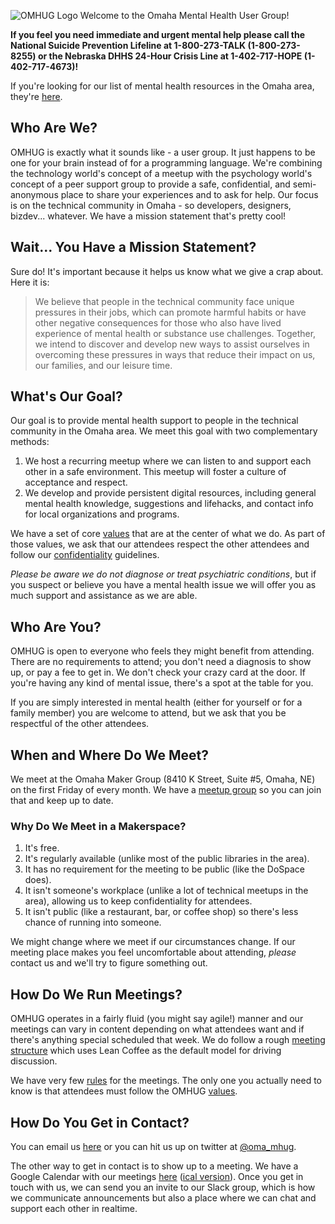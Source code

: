 ![OMHUG Logo](http://omhug.github.io/omhug_logo.jpg)
Welcome to the Omaha Mental Health User Group!

**If you feel you need immediate and urgent mental help please call the National Suicide Prevention Lifeline at 1-800-273-TALK (1-800-273-8255) or the Nebraska DHHS 24-Hour Crisis Line at 1-402-717-HOPE (1-402-717-4673)!**

If you're looking for our list of mental health resources in the Omaha area, they're [here](http://omhug.github.io/resources.html).

## Who Are We?
OMHUG is exactly what it sounds like - a user group. It just happens to be one for your brain instead of for a programming language. We're combining the technology world's concept of a meetup with the psychology world's concept of a peer support group to provide a safe, confidential, and semi-anonymous place to share your experiences and to ask for help. Our focus is on the technical community in Omaha - so developers, designers, bizdev... whatever. We have a mission statement that's pretty cool!

## Wait... You Have a Mission Statement?
Sure do! It's important because it helps us know what we give a crap about. Here it is:  
> We believe that people in the technical community face unique pressures in their jobs, which can promote harmful habits or have other negative consequences for those who also have lived experience of mental health or substance use challenges. Together, we intend to discover and develop new ways to assist ourselves in overcoming these pressures in ways that reduce their impact on us, our families, and our leisure time. 

## What's Our Goal?
Our goal is to provide mental health support to people in the technical community in the Omaha area. We meet this goal with two complementary methods:
1. We host a recurring meetup where we can listen to and support each other in a safe environment. This meetup will foster a culture of acceptance and respect.  
1. We develop and provide persistent digital resources, including general mental health knowledge, suggestions and lifehacks, and contact info for local organizations and programs.  

We have a set of core [values](http://omhug.github.io/values.html) that are at the center of what we do. As part of those values, we ask that our attendees respect the other attendees and follow our [confidentiality](http://omhug.github.io/confidentiality.html) guidelines. 

*Please be aware we do not diagnose or treat psychiatric conditions*, but if you suspect or believe you have a mental health issue we will offer you as much support and assistance as we are able.

## Who Are You?
OMHUG is open to everyone who feels they might benefit from attending. There are no requirements to attend; you don't need a diagnosis to show up, or pay a fee to get in. We don't check your crazy card at the door. If you're having any kind of mental issue, there's a spot at the table for you.

If you are simply interested in mental health (either for yourself or for a family member) you are welcome to attend, but we ask that you be respectful of the other attendees.

## When and Where Do We Meet?
We meet at the Omaha Maker Group (8410 K Street, Suite #5, Omaha, NE) on the first Friday of every month. We have a [meetup group](https://www.meetup.com/Omaha-Mental-Health-User-Group/) so you can join that and keep up to date.

### Why Do We Meet in a Makerspace?
1. It's free.
1. It's regularly available (unlike most of the public libraries in the area).
1. It has no requirement for the meeting to be public (like the DoSpace does).
1. It isn't someone's workplace (unlike a lot of technical meetups in the area), allowing us to keep confidentiality for attendees.
1. It isn't public (like a restaurant, bar, or coffee shop) so there's less chance of running into someone.

We might change where we meet if our circumstances change. If our meeting place makes you feel uncomfortable about attending, *please* contact us and we'll try to figure something out.

## How Do We Run Meetings?
OMHUG operates in a fairly fluid (you might say agile!) manner and our meetings can vary in content depending on what attendees want and if there's anything special scheduled that week. We do follow a rough [meeting structure](meeting_structure.html) which uses Lean Coffee as the default model for driving discussion. 

We have very few [rules](http://omhug.github.io/rules.html) for the meetings. The only one you actually need to know is that attendees must follow the OMHUG [values](http://omhug.github.io/values.html).

## How Do You Get in Contact?
You can email us [here](omaha.mhug@gmail.com) or you can hit us up on twitter at [@oma_mhug](https://twitter.com/oma_mhug).

The other way to get in contact is to show up to a meeting. We have a Google Calendar with our meetings [here](https://calendar.google.com/calendar/embed?src=1htjubb2d7b8i66g7rf2j4957o%40group.calendar.google.com&ctz=America/Chicago)
 ([ical version](https://calendar.google.com/calendar/ical/1htjubb2d7b8i66g7rf2j4957o%40group.calendar.google.com/public/basic.ics)). Once you get in touch with us, we can send you an invite to our Slack group, which is how we communicate announcements but also a place where we can chat and support each other in realtime.
